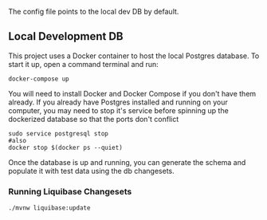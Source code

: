 
The config file points to the local dev DB by default. 
## Local Development DB
This project uses a Docker container to host the local Postgres database. To start it up, open a command terminal and run: 
```
docker-compose up
```
You will need to install Docker and Docker Compose if you don't have them already. 
If you already have Postgres installed and running on your computer, you may need to stop it's service before spinning up the dockerized database so that the ports don't conflict
```
sudo service postgresql stop
#also
docker stop $(docker ps --quiet)
```
Once the database is up and running, you can generate the schema and populate it with test data using the db changesets. 
### Running Liquibase Changesets
```
./mvnw liquibase:update
```




